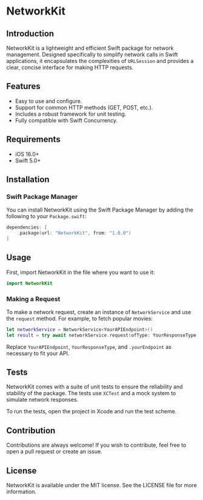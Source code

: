 
# NetworkKit

## Introduction

NetworkKit is a lightweight and efficient Swift package for network management. Designed specifically to simplify network calls in Swift applications, it encapsulates the complexities of `URLSession` and provides a clear, concise interface for making HTTP requests.

## Features

- Easy to use and configure.
- Support for common HTTP methods (GET, POST, etc.).
- Includes a robust framework for unit testing.
- Fully compatible with Swift Concurrency.

## Requirements

- iOS 16.0+
- Swift 5.0+

## Installation

### Swift Package Manager

You can install NetworkKit using the Swift Package Manager by adding the following to your `Package.swift`:

```swift
dependencies: [
    .package(url: "NetworkKit", from: "1.0.0")
]
```

## Usage

First, import NetworkKit in the file where you want to use it:

```swift
import NetworkKit
```

### Making a Request

To make a network request, create an instance of `NetworkService` and use the `request` method. For example, to fetch popular movies:

```swift
let networkService = NetworkService<YourAPIEndpoint>()
let result = try await networkService.request(ofType: YourResponseType.self, .yourEndpoint)
```

Replace `YourAPIEndpoint`, `YourResponseType`, and `.yourEndpoint` as necessary to fit your API.

## Tests

NetworkKit comes with a suite of unit tests to ensure the reliability and stability of the package. The tests use `XCTest` and a mock system to simulate network responses.

To run the tests, open the project in Xcode and run the test scheme.

## Contribution

Contributions are always welcome! If you wish to contribute, feel free to open a pull request or create an issue.

## License

NetworkKit is available under the MIT license. See the LICENSE file for more information.
